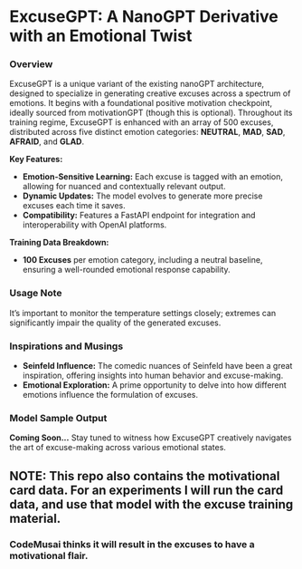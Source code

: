 # **ExcuseGPT: A NanoGPT Derivative with an Emotional Twist**

### **Overview**
ExcuseGPT is a unique variant of the existing nanoGPT architecture, designed to specialize in generating creative excuses across a spectrum of emotions. It begins with a foundational positive motivation checkpoint, ideally sourced from motivationGPT (though this is optional). Throughout its training regime, ExcuseGPT is enhanced with an array of 500 excuses, distributed across five distinct emotion categories: **NEUTRAL**, **MAD**, **SAD**, **AFRAID**, and **GLAD**.

**Key Features:**
- **Emotion-Sensitive Learning:** Each excuse is tagged with an emotion, allowing for nuanced and contextually relevant output.
- **Dynamic Updates:** The model evolves to generate more precise excuses each time it saves.
- **Compatibility:** Features a FastAPI endpoint for integration and interoperability with OpenAI platforms.

**Training Data Breakdown:**
- **100 Excuses** per emotion category, including a neutral baseline, ensuring a well-rounded emotional response capability.

### **Usage Note**
It’s important to monitor the temperature settings closely; extremes can significantly impair the quality of the generated excuses.

### **Inspirations and Musings**
- **Seinfeld Influence:** The comedic nuances of Seinfeld have been a great inspiration, offering insights into human behavior and excuse-making.
- **Emotional Exploration:** A prime opportunity to delve into how different emotions influence the formulation of excuses.

### **Model Sample Output**
**Coming Soon...** Stay tuned to witness how ExcuseGPT creatively navigates the art of excuse-making across various emotional states.


## NOTE: This repo also contains the motivational card data. For an experiments I will run the card data, and use that model with the excuse training material.
### CodeMusai thinks it will result in the excuses to have a motivational flair.
